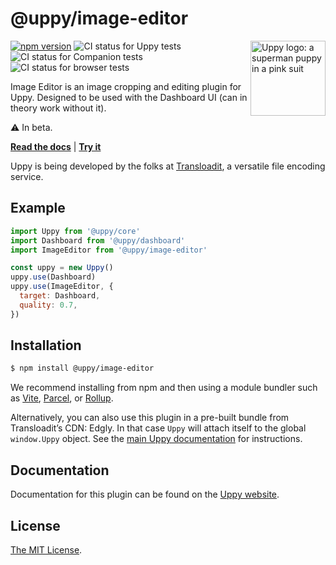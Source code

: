 # @uppy/image-editor

<img src="https://uppy.io/images/logos/uppy-dog-head-arrow.svg" width="120" alt="Uppy logo: a superman puppy in a pink suit" align="right">

[![npm version](https://img.shields.io/npm/v/@uppy/image-editor.svg?style=flat-square)](https://www.npmjs.com/package/@uppy/image-editor)
![CI status for Uppy tests](https://github.com/transloadit/uppy/workflows/Tests/badge.svg)
![CI status for Companion tests](https://github.com/transloadit/uppy/workflows/Companion/badge.svg)
![CI status for browser tests](https://github.com/transloadit/uppy/workflows/End-to-end%20tests/badge.svg)

Image Editor is an image cropping and editing plugin for Uppy. Designed to be used with the Dashboard UI (can in theory work without it).

⚠ In beta.

**[Read the docs](https://uppy.io/docs/image-editor)** | **[Try it](https://uppy.io/examples/dashboard/)**

Uppy is being developed by the folks at [Transloadit](https://transloadit.com), a versatile file encoding service.

## Example

```js
import Uppy from '@uppy/core'
import Dashboard from '@uppy/dashboard'
import ImageEditor from '@uppy/image-editor'

const uppy = new Uppy()
uppy.use(Dashboard)
uppy.use(ImageEditor, {
  target: Dashboard,
  quality: 0.7,
})
```

## Installation

```bash
$ npm install @uppy/image-editor
```

We recommend installing from npm and then using a module bundler such as [Vite](https://vitejs.dev/), [Parcel](https://parceljs.org/), or [Rollup](https://rollupjs.org).

Alternatively, you can also use this plugin in a pre-built bundle from Transloadit’s CDN: Edgly. In that case `Uppy` will attach itself to the global `window.Uppy` object. See the [main Uppy documentation](https://uppy.io/docs/#Installation) for instructions.

## Documentation

Documentation for this plugin can be found on the [Uppy website](https://uppy.io/docs/image-editor).

## License

[The MIT License](./LICENSE).
